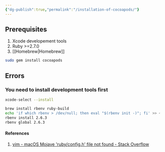 ```yaml
---
{"dg-publish":true,"permalink":"/installation-of-cocoapods/"}
---
```



## Prerequisites

1. Xcode developement tools
2. Ruby >=2.7.0
3. [[Homebrew\|Homebrew]]


```bash
sudo gem install cocoapods
```

## Errors

### You need to install development tools first

```bash
xcode-select --install
```

```bash
brew install rbenv ruby-build
echo 'if which rbenv > /dev/null; then eval "$(rbenv init -)"; fi' >> ~/.bash_profile 
rbenv install 2.6.3
rbenv global 2.6.3
```


#### References

1. [vim - macOS Mojave 'ruby/config.h' file not found - Stack Overflow](https://stackoverflow.com/questions/53135863/macos-mojave-ruby-config-h-file-not-found)
